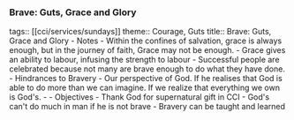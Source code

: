 ###  Brave: Guts, Grace and Glory
tags:: [[cci/services/sundays]] 
theme:: Courage, Guts
title:: Brave: Guts, Grace and Glory
	- Notes
		- Within the confines of salvation, grace is always enough, but in the journey of faith, Grace may not be enough.
		- Grace gives an ability to labour, infusing the strength to labour
		- Successful people are celebrated because not many are brave enough to do what they have done.
		- Hindrances to Bravery
			- Our perspective of God. If he realises that God is able to do more than we can imagine. If we realize that everything we own is God's.
			-
	- Objectives
		- Thank God for supernatural gift in CCI
		- God's can't do much in man if he is not brave
		- Bravery can be taught and learned